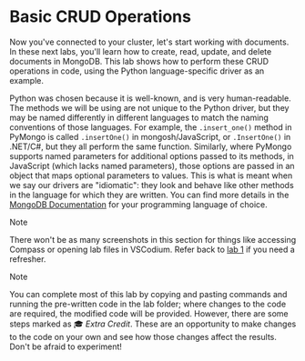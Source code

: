 # Basic CRUD Operations

Now you've connected to your cluster, let's start working with documents. In these next labs, you'll learn how to create, read, update, and delete documents in MongoDB. This lab shows how to perform these CRUD operations in code, using the Python language-specific driver as an example. 

Python was chosen because it is well-known, and is very human-readable. The methods we will be using are not unique to the Python driver, but they may be named differently in different languages to match the naming conventions of those languages. For example, the `.insert_one()` method in PyMongo is called `.insertOne()` in mongosh/JavaScript, or `.InsertOne()` in .NET/C#, but they all perform the same function. Similarly, where PyMongo supports named parameters for additional options passed to its methods, in JavaScript (which lacks named parameters), those options are passed in an object that maps optional parameters to values. This is what is meant when we say our drivers are "idiomatic": they look and behave like other methods in the language for which they are written. You can find more details in the [MongoDB Documentation](https://www.mongodb.com/docs/drivers/) for your programming language of choice.

> [!NOTE]
> There won't be as many screenshots in this section for things like accessing Compass or opening lab files in VSCodium. Refer back to [lab 1](/lab1/) if you need a refresher.

> [!NOTE]
> You can complete most of this lab by copying and pasting commands and running the pre-written code in the lab folder; where changes to the code are required, the modified code will be provided. However, there are some steps marked as 🎓 *Extra Credit*. These are an opportunity to make changes to the code on your own and see how those changes affect the results. Don't be afraid to experiment!

